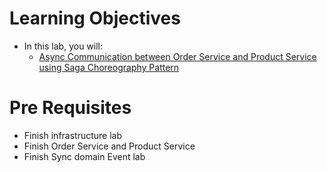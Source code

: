 # Learning Objectives
-   In this lab, you will:
    -  [Async Communication between Order Service and Product Service using Saga Choreography Pattern](./1-choreography.md)
      
# Pre Requisites
 - Finish infrastructure lab
 - Finish Order Service and Product Service
 - Finish Sync domain Event lab